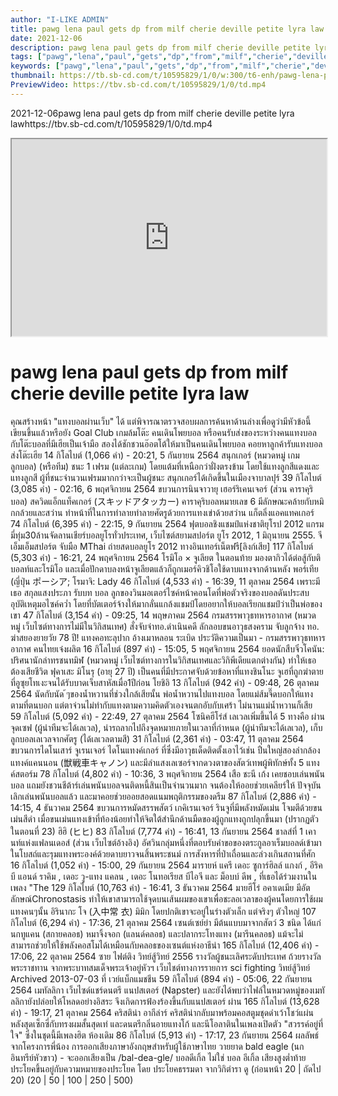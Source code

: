 ```yaml
---
author: "I-LIKE ADMIN"
title: pawg lena paul gets dp from milf cherie deville petite lyra law
date: 2021-12-06
description: pawg lena paul gets dp from milf cherie deville petite lyra law 2021-12-06 https://tbv.sb-cd.com/t/10595829/1/0/td.mp4
tags: ["pawg","lena","paul","gets","dp","from","milf","cherie","deville","petite","lyra","law"]
keywords: ["pawg","lena","paul","gets","dp","from","milf","cherie","deville","petite","lyra","law"]
thumbnail: https://tb.sb-cd.com/t/10595829/1/0/w:300/t6-enh/pawg-lena-paul-gets-dp-from-mi.jpg
PreviewVideo: https://tbv.sb-cd.com/t/10595829/1/0/td.mp4
---
```

2021-12-06pawg lena paul gets dp from milf cherie deville petite lyra lawhttps://tbv.sb-cd.com/t/10595829/1/0/td.mp4
<!--more-->

<iframe width="100%" height="315" src="https://spankbang.com/6b3sl/embed/"></iframe>

# pawg lena paul gets dp from milf cherie deville petite lyra law


คุณสร้างหน้า "แทงบอลผ่านเว็บ" ได้ แต่พิจารณาตรวจสอบผลการค้นหาด้านล่างเพื่อดูว่ามีหัวข้อนี้เขียนขึ้นแล้วหรือยัง
Goal Club เกมล้มโต๊ะ
คนเดินโพยบอล หรือคนรับส่งของระหว่างคนแทงบอลกับโต๊ะบอลที่มีเฮียเป็นเจ้ามือ สองได้ชักชวนอ๊อตโต้ให้มาเป็นคนเดินโพยบอล คอยหาลูกค้ารับแทงบอลส่งโต๊ะเฮีย
14 กิโลไบต์ (1,066 คำ) - 20:21, 5 กันยายน 2564
สนุกเกอร์ (หมวดหมู่ เกมลูกบอล)
(หรือทีม) ชนะ 1 เฟรม (แต่ละเกม) โดยแต้มที่เหนือกว่าฝั่งตรงข้าม โดยใช้แทงลูกสีแดงและแทงลูกสี ผู้ที่ชนะจำนวนเฟรมมากกว่าจะเป็นผู้ชนะ สนุกเกอร์ได้เกิดขึ้นในเมืองจาบาลปุร์
39 กิโลไบต์ (3,085 คำ) - 02:16, 6 พฤศจิกายน 2564
ขบวนการนินจาวายุ เฮอร์ริเคนเจอร์ (ส่วน คาราคุริบอล)
สควิดแอ็กแท็คเกอร์ (スキッドアタッカー) คาราคุริบอลหมายเลข 6 มีลักษณะคล้ายกับหมิกกล้วยและสว่าน ทำหน้าที่ในการทำลายทำลายศัตรูด้วยการแทงเข่าด้วยสว่าน แก็ตลิ่งแอคแทคเกอร์
74 กิโลไบต์ (6,395 คำ) - 22:15, 9 กันยายน 2564
ฟุตบอลชิงแชมป์แห่งชาติยุโรป 2012
แกรมมี่ทุ่ม30ล้านจัดลานเชียร์บอลยูโรทั่วประเทศ, เว็บไซต์สยามสปอร์ต ยูโร 2012, 1 มิถุนายน 2555. จีเอ็มเอ็มสปอร์ต จับมือ MThai ถ่ายสดบอลยูโร 2012 ทางอินเทอร์เน็ตฟรี[ลิงก์เสีย]
117 กิโลไบต์ (5,303 คำ) - 16:21, 24 พฤศจิกายน 2564
โรมิโอ × จูเลียต
ในตอนท้าย มองตากิวได้ต่อสู้กับติบอลท์และโรมิโอ และเมื่อปักดาบลงหน้าจูเลียตแล้วก็ถูกเมอร์คิวชิโอใช้ดาบแทงจากด้านหลัง พอร์เทีย (ญี่ปุ่น ポーシア; โรมาจิ: Lady
46 กิโลไบต์ (4,533 คำ) - 16:39, 11 ตุลาคม 2564
เพราะมีเธอ
สกุลแสงประภา รับบท บอล ลูกของวินมอเตอร์ไซค์หน้าคอนโดที่พ่อตัวจริงของบอลดันประสบอุบัติเหตุมอไซค์คว่ำ โดยที่บัตเตอร์จ้างให้มากลั่นแกล้งแชมป์โดยอยากให้บอลเรียกแชมป์ว่าเป็นพ่อของเขา
47 กิโลไบต์ (3,154 คำ) - 09:25, 14 พฤษภาคม 2564
กรมสรรพาวุธทหารอากาศ (หมวดหมู่ เว็บไซต์ทางการไม่มีในวิกิสนเทศ)
สั่งจับจ่าทอ.ดำเนินคดี ลักลอบขนอาวุธสงคราม จับลูกจ้าง ทอ. ฆ่าสยองยายวัย 78 ปี! แทงคอทะลุปาก อ้างเมาหลอน ระเบิด ประวัติความเป็นมา - กรมสรรพาวุธทหารอากาศ คนไทยเจ๋งผลิต
16 กิโลไบต์ (897 คำ) - 15:05, 5 พฤศจิกายน 2564
ยอดนักสืบจิ๋วโคนัน: ปริศนานักล่าทรชนทมิฬ (หมวดหมู่ เว็บไซต์ทางการในวิกิสนเทศและวิกิพีเดียแตกต่างกัน)
ทำให้เธอต้องเสียชีวิต ฟุคาเสะ มิโนรุ (อายุ 27 ปี) เป็นคนที่มีประกาศจับด้วยข้อหาที่แทงชินโนะ จูเฮที่ถูกฆ่าตายที่อูซุยโทเงะจนได้รับบาดเจ็บสาหัสเมื่อ1ปีก่อน โยชิอิ
13 กิโลไบต์ (942 คำ) - 09:48, 26 ตุลาคม 2564
นัดกับนัด
้ๆของน้ำหวานที่ช่วงใกล้เสียนั้น พ่อน้ำหวานไปแทงบอล โดยแม่ส้มจี๊ดบอกให้แทงตามที่ตนบอก แต่ตาจ่วนไม่ทำกับแทงตามความคิดตัวเองจนตกอับกับเศร้า ไม่นานแม่น้ำหวานก็เสีย
59 กิโลไบต์ (5,092 คำ) - 22:49, 27 ตุลาคม 2564
โซนิคฮีโร่ส์
เลเวลเพิ่มขึ้นได้ 5 ทางคือ ผ่านจุดเซฟ (ผู้นำทีมจะได้เลเวล), นำรถลากไปถึงจุดหมายภายในเวลาที่กำหนด (ผู้นำทีมจะได้เลเวล), เก็บลูกบอลเลเวลจากศัตรู (ได้เลเวลตามสี)
31 กิโลไบต์ (2,361 คำ) - 03:47, 11 ตุลาคม 2564
ขบวนการไดโนเสาร์ จูเรนเจอร์
ไดโนแทงค์เกอร์ ที่ซึ่งมีอาวุธเด็ดติดตั้งเอาไว้เช่น ปืนใหญ่สองลำกล้อง แทงค์แคนนอน (獣戦車キャノン) และมีลำแสงเลเซอร์จากดวงตาของสัตว์เทพผู้พิทักษ์ทั้ง 5 แทงค์สตอร์ม
78 กิโลไบต์ (4,802 คำ) - 10:36, 3 พฤศจิกายน 2564
เสือ ชะนี เก้ง
เคยชอบเล่นพนันบอล แถมยังชวนชีต้าร์เล่นพนันบอลจนติดหนี้สินเป็นจำนวนมาก จนต้องให้ออยช่วยเคลียร์ให้ ปัจจุบันเลิกเล่นพนันบอลแล้ว และมาคอยช่วยออยสอดแนมพฤติกรรมของดรีม
87 กิโลไบต์ (2,886 คำ) - 14:15, 4 ธันวาคม 2564
ขบวนการหมัดสรรพสัตว์ เกคิเรนเจอร์
รินจูที่มีพลังหมัดเม่น โจมตีด้วยขนเม่นสีดำ เมื่อขนเม่นแทงเข้าที่ท้องน้อยทำให้จิตใต้สำนึกด้านมืดของผู้ถูกแทงถูกปลุกขึ้นมา (ปรากฏตัวในตอนที่ 23) ฮิฮิ (ヒヒ)
83 กิโลไบต์ (7,774 คำ) - 16:41, 13 กันยายน 2564
ชาลส์ที่ 1 เคานท์แห่งแฟลนเดอส์ (ส่วน เว็บไซต์อ้างอิง)
อัศวินกลุ่มหนึ่งที่ตอบรับคำขอของตระกูลอาเร็มบอลด์เข้ามาในโบสถ์และรุมแทงพระองค์ด้วยดาบยาวจนสิ้นพระชนม์ การสังหารที่ป่าเถื่อนและล่วงเกินสถานที่ศัก
16 กิโลไบต์ (1,052 คำ) - 15:00, 29 กันยายน 2564
มารายห์ แครี
เดอะ ซูการ์ฮิลล์ แกงก์ , อีริค บี แอนด์ ราคิม , เดอะ วู-แทง แคลน , เดอะ โนทอเรียส บีไอจี และ ม็อบบ์ ดีพ , ที่เธอได้ร่วมงานในเพลง "The
129 กิโลไบต์ (10,763 คำ) - 16:41, 3 ธันวาคม 2564
มายฮีโร่ อคาเดเมีย
มีอัตลักษณ์Chronostasis ทำให้เขาสามารถใช้จุดบนเส้นผมของเขาเพื่อชะลอเวลาของผู้คนโดยการใช้ผมแทงคนๆนั้น อิรินากะ โจ (入中常 衣) มิมิก โดยปกติเขาจะอยู่ในร่างตัวเล็ก แต่จริงๆ ตัวใหญ่
107 กิโลไบต์ (6,294 คำ) - 17:36, 21 ตุลาคม 2564
เซนต์เซย์ย่า
มีต้นแบบมาจากสัตว์ 3 ชนิด ได้แก่ นกทูแคน (สกายคลอธ) หมาจิ้งจอก (แลนด์คลอธ) และปลากระโทงแทง (มารีนคลอธ) แม้จะไม่สามารถช่วยให้ใช้พลังคอสโมได้เหมือนกับคลอธของเซนต์แห่งอาธีน่า
165 กิโลไบต์ (12,406 คำ) - 17:06, 22 ตุลาคม 2564
ซาย ไฟต์ติง วิทย์สู้วิทย์ 2556
รางวัลผู้ชนะเลิศระดับประเทศ ถ้วยรางวัลพระราชทาน จากพระบาทสมเด็จพระเจ้าอยู่หัวฯ เว็บไชต์ทางการรายการ sci fighting วิทย์สู้วิทย์ Archived 2013-07-03 ที่ เวย์แบ็กแมชชีน
59 กิโลไบต์ (894 คำ) - 05:06, 22 กันยายน 2564
เมทัลลิกา
เว็บไซด์แชร์ดนตรี แนปสเตอร์ (Napster) และยังได้พบว่าไฟล์ในหมวดหมู่ของเมทัลลิกายังปล่อยให้โหลดอย่างอิสระ จึงเกิดการฟ้องร้องขึ้นกับแนปสเตอร์ ผ่าน
165 กิโลไบต์ (13,628 คำ) - 19:17, 21 ตุลาคม 2564
คริสติน่า อากีล่าร์
คริสติน่ากลับมาพร้อมคอสตูมชุดดำเว้าโชว์แผ่นหลังสุดเซ็กซี่กับทรงผมสั้นสุดเท่ และดนตรีกลิ่นอายแทงโก้ และนีโอลาตินในเพลงเปิดตัว "สวรรค์อยู่ที่ใจ" ซึ่งในชุดนี้มีเพลงฮิต ห้องเดิม
86 กิโลไบต์ (5,913 คำ) - 17:17, 23 กันยายน 2564
ผลลัพธ์จากโครงการพี่น้อง
การออกเสียงภาษาอังกฤษสำหรับผู้ใช้ภาษาไทย
วายยาด bald eagle (นกอินทรีย์หัวขาว) - จะออกเสียงเป็น /bal-dea-gle/ บอลดีเกิ้ล ไม่ใช่ บอล อีเกิ้ล เสียงสูงต่ำท้ายประโยคขึ้นอยู่กับความหมายของประโยค โดย ประโยคธรรมดา
จากวิกิตำรา
ดู (ก่อนหน้า 20 | ถัดไป 20) (20 | 50 | 100 | 250 | 500)

